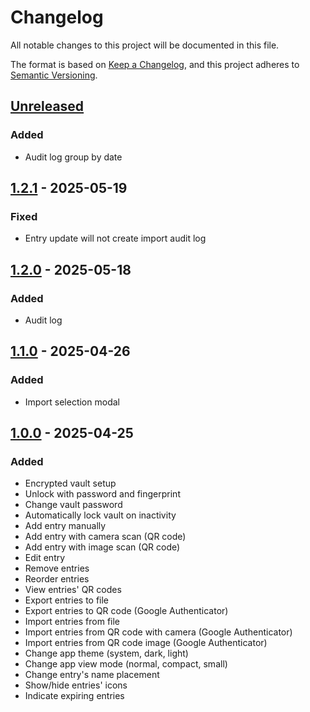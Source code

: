 # Changelog

All notable changes to this project will be documented in this file.

The format is based on [Keep a Changelog](https://keepachangelog.com/en/1.1.0/),
and this project adheres to [Semantic Versioning](https://semver.org/spec/v2.0.0.html).

## [Unreleased]

### Added

- Audit log group by date

## [1.2.1] - 2025-05-19

### Fixed

- Entry update will not create import audit log

## [1.2.0] - 2025-05-18

### Added

- Audit log

## [1.1.0] - 2025-04-26

### Added

- Import selection modal

## [1.0.0] - 2025-04-25

### Added

- Encrypted vault setup
- Unlock with password and fingerprint
- Change vault password
- Automatically lock vault on inactivity
- Add entry manually
- Add entry with camera scan (QR code)
- Add entry with image scan (QR code)
- Edit entry
- Remove entries
- Reorder entries
- View entries' QR codes
- Export entries to file
- Export entries to QR code (Google Authenticator)
- Import entries from file
- Import entries from QR code with camera (Google Authenticator)
- Import entries from QR code image (Google Authenticator)
- Change app theme (system, dark, light)
- Change app view mode (normal, compact, small)
- Change entry's name placement
- Show/hide entries' icons
- Indicate expiring entries

[unreleased]: https://github.com/rasmusmerzin/unicus/compare/v1.2.1...HEAD
[1.2.1]: https://github.com/rasmusmerzin/unicus/compare/v1.2.0...v1.2.1
[1.2.0]: https://github.com/rasmusmerzin/unicus/compare/v1.1.0...v1.2.0
[1.1.0]: https://github.com/rasmusmerzin/unicus/compare/v1.0.0...v1.1.0
[1.0.0]: https://github.com/rasmusmerzin/unicus/releases/tag/v1.0.0
